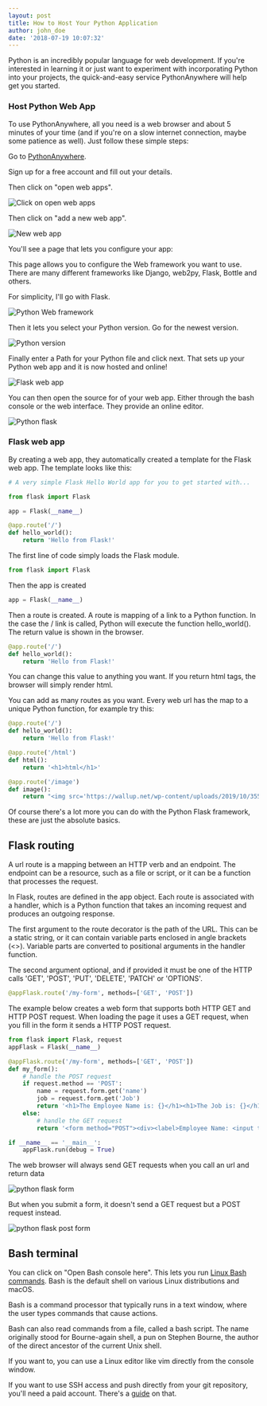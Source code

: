 ```yaml
---
layout: post
title: How to Host Your Python Application
author: john_doe
date: '2018-07-19 10:07:32'
---
```

Python is an incredibly popular language for web development. If you're interested in learning it or just want to experiment with incorporating Python into your projects, the quick-and-easy service PythonAnywhere will help get you started.

### Host Python Web App

To use PythonAnywhere, all you need is a web browser and about 5 minutes of your time (and if you're on a slow internet connection, maybe some patience as well). Just follow these simple steps:

Go to [PythonAnywhere](https://www.pythonanywhere.com/?affiliate_id=00535ced).

Sign up for a free account and fill out your details.

Then click on "open web apps".

![Click on open web apps](../../images/python-web-app.png)

Then click on "add a new web app".

![New web app](../images/python-new-web-app.png)

You'll see a page that lets you configure your app:

This page allows you to configure the Web framework you want to use. There are many different frameworks like Django, web2py, Flask, Bottle and others.

For simplicity, I'll go with Flask.

![Python Web framework](../images/python-web-framework.png)

Then it lets you select your Python version. Go for the newest version.

![Python version](../images/python-version.png)

Finally enter a Path for your Python file and click next. That sets up your Python web app and it is now hosted and online!

![Flask web app](../images/flask-web-app.png)

You can then open the source for of your web app. Either through the bash console or the web interface. They provide an online editor.

![Python flask](../images/python-flask.png)


### Flask web app

By creating a web app, they automatically created a template for the Flask web app. The template looks like this:

```python
# A very simple Flask Hello World app for you to get started with...

from flask import Flask

app = Flask(__name__)

@app.route('/')
def hello_world():
    return 'Hello from Flask!'
```

The first line of code simply loads the Flask module.

```python
from flask import Flask
```

Then the app is created

```python
app = Flask(__name__)
```

Then a route is created. A route is mapping of a link to a Python function. In the case the / link is called, Python will execute the function hello_world(). The return value is shown in the browser.

```python
@app.route('/')
def hello_world():
    return 'Hello from Flask!'
```

You can change this value to anything you want. If you return html tags, the browser will simply render html.

You can add as many routes as you want. Every web url has the map to a unique Python function, for example try this:

```python
@app.route('/')
def hello_world():
    return 'Hello from Flask!'

@app.route('/html')
def html():
    return '<h1>html</h1>'

@app.route('/image')
def image():
    return "<img src='https://wallup.net/wp-content/uploads/2019/10/355155-cat-meme-quote-funny-humor-grumpy-computer.jpg">'
`````

Of course there's a lot more you can do with the Python Flask framework, these are just the absolute basics.

## Flask routing

A url route is a mapping between an HTTP verb and an endpoint. The endpoint can be a resource, such as a file or script, or it can be a function that processes the request.

In Flask, routes are defined in the app object. Each route is associated with a handler, which is a Python function that takes an incoming request and produces an outgoing response.

The first argument to the route decorator is the path of the URL. This can be a static string, or it can contain variable parts enclosed in angle brackets (<>). Variable parts are converted to positional arguments in the handler function.

The second argument optional, and if provided it must be one of the HTTP calls 'GET', 'POST', 'PUT', 'DELETE', 'PATCH' or 'OPTIONS'.

```python
@appFlask.route('/my-form', methods=['GET', 'POST'])
```

The example below creates a web form that supports both HTTP GET and HTTP POST request. When loading the page it uses a GET request, when you fill in the form it sends a HTTP POST request.

```python
from flask import Flask, request
appFlask = Flask(__name__)

@appFlask.route('/my-form', methods=['GET', 'POST'])
def my_form():
    # handle the POST request
    if request.method == 'POST':
        name = request.form.get('name')
        job = request.form.get('Job')
        return '<h1>The Employee Name is: {}</h1><h1>The Job is: {}</h1>'''.format(name, job)
    else:
        # handle the GET request
        return '<form method="POST"><div><label>Employee Name: <input type="text" name="name"></label></div><div><label>Job: <input type="text" name="Job"></label></div><input type="submit" value="Submit"></form>'

if __name__ == '__main__':
    appFlask.run(debug = True)
```

The web browser will always send GET requests when you call an url and return data

![python flask form](../images/flask-form.png)

But when you submit a form, it doesn't send a GET request but a POST request instead.

![python flask post form](../images/flask-form-post.png)



## Bash terminal

You can click on "Open Bash console here". This lets you run [Linux Bash commands](https://bsdnerds.org/what-is-linux-shell/). Bash is the default shell on various Linux distributions and macOS. 

Bash is a command processor that typically runs in a text window, where the user types commands that cause actions. 

Bash can also read commands from a file, called a bash script. The name originally stood for Bourne-again shell, a pun on Stephen Bourne, the author of the direct ancestor of the current Unix shell.

If you want to, you can use a Linux editor like vim directly from the console window.

If you want to use SSH access and push directly from your git repository, you'll need a paid account. There's a [guide](https://blog.pythonanywhere.com/87/) on that.

